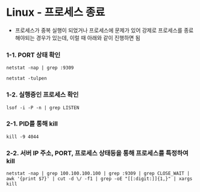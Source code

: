 # Linux - 프로세스 종료

- 프로세스가 중복 실행이 되었거나 프로세스에 문제가 있어 강제로 프로세스를 종료해야되는 경우가 있는데, 이럴 때 아래와 같이 진행하면 됨

### 1-1. PORT 상태 확인
```linux
netstat -nap | grep :9309
```
```linux
netstat -tulpen
```

### 1-2. 실행중인 프로세스 확인
```linux
lsof -i -P -n | grep LISTEN
```

### 2-1. PID를 통해 kill
```linux
kill -9 4044
```

### 2-2. 서버 IP 주소, PORT, 프로세스 상태등을 통해 프로세스를 특정하여 kill
```linux
netstat -nap | grep 100.100.100.100 | grep :9309 | grep CLOSE_WAIT | awk '{print $7}' | cut -d \/ -f1 | grep -oE "[[:digit:]]{1,}" | xargs kill
```